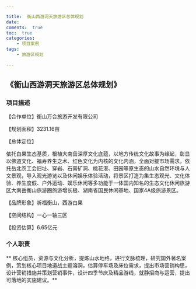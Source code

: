 ```yaml
---

title:  衡山西游洞天旅游区总体规划
date:  
coments:  true
toc:  true
categories:  
    - 项目案例
tags:
    - 旅游区规划

---
```


## 《衡山西游洞天旅游区总体规划》 ##

### **项目描述** ###

【合作单位】衡山万合旅游开发有限公司

【规划面积】3231.16亩

【总体定位】

依托白果生态基质，根植大南岳深厚文化底蕴，以地方传统文化故事为缘起，彰显以佛道文化、福寿养生之术、红色文化为内核的文化内涵，全面对接市场需求，依托岳北农工会旧址、穿岩、石膏矿洞、桃花港、田园等原生态的山水自然环境与人文景观，导入观光游览以及休闲娱乐体验活动，将景区打造为集生态观光、文化体验、养生度假、户外运动、娱乐休闲等多功能于一体国内知名的生态文化休闲旅游区大南岳衡山旅游圈旅游增长极、湖南省国民休闲基地、国家4A级旅游景区。

【品牌形象】祈福衡山，西游白果

【空间结构】一心一轴三区

【投资估算】6.65亿元

### **个人职责** ###

** 核心组员，资源与文化分析，提炼山水地格，进行文脉梳理，研究国外著名案例，策划核心项目地道战主题溶洞，估算停车场及床位需求，提出市场营销构思，设计营销措施并策划营销事件，设计四季节庆及精品游线，就静招商与运营，提出可落地的实施建议。**
